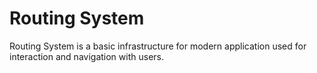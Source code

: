 # Routing System

Routing System is a basic infrastructure for modern application used for interaction and navigation with users.